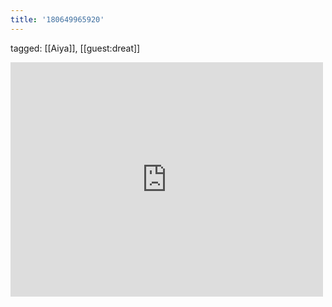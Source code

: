 ```yaml
---
title: '180649965920'
---
```

tagged: [[Aiya]], [[guest:dreat]]
<iframe allow="accelerometer; autoplay; clipboard-write; encrypted-media; gyroscope; picture-in-picture" allowfullscreen="" frameborder="0" height="375" id="youtube_iframe" src="https://www.youtube.com/embed/QvgdSKXQgUU?feature=oembed&amp;enablejsapi=1&amp;origin=https://safe.txmblr.com&amp;wmode=opaque" width="500"></iframe>
